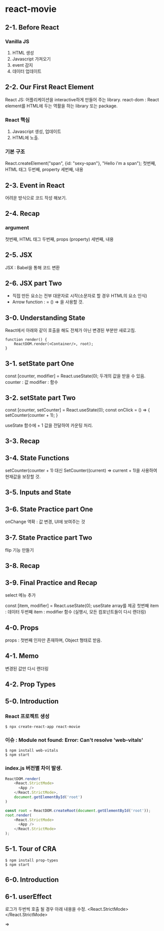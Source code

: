 # react-movie

## 2-1. Before React
### Vanilla JS
1. HTML 생성
2. Javascript 가져오기
3. event 감지
4. 데이터 업데이트

## 2-2. Our First React Element
React JS: 어플리케이션을 interactive하게 만들어 주는 library.
react-dom : React element를 HTML에 두는 역활을 하는 library 또는 package.

### React 핵심
1. Javascript 생성, 업데이트
2. HTML에 노출.

### 기본 구조
React.createElement("span", {id: "sexy-span"}, "Hello i'm a span");
첫번째, HTML 태그
두번째, property
세번째, 내용

## 2-3. Event in React
어려운 방식으로 코드 작성 해보기.

## 2-4. Recap
### argument
첫번째, HTML 태그
두번째, props (property)
세번째, 내용

## 2-5. JSX
JSX : Babel을 통해 코드 변환

## 2-6. JSX part Two
* 직접 만든 요소는 전부 대문자로 시작(소문자로 할 경우 HTML의 요소 인식)
* Arrow function : = () => 을 사용할 것.

## 3-0. Understanding State
React에서 아래와 같이 호출을 해도 전체가 아닌 변경된 부분만 새로고침.
```react
function render() {
    ReactDOM.render(<Container/>, root);
}
```

## 3-1. setState part One
const [counter, modifier] = React.useState(0);
두개의 값을 받을 수 있음.
counter : 값
modifier : 함수

## 3-2. setState part Two
const [counter, setCounter] = React.useState(0);
const onClick = () => {
setCounter(counter + 1);
}

useState 함수에 + 1 값을 전달하여 카운팅 처리.

## 3-3. Recap

## 3-4. State Functions
setCounter(counter + 1) 대신 SetCounter((current) => current +  1)을 사용하여 현재값을 보장할 것.

## 3-5. Inputs and State

## 3-6. State Practice part One
onChange 역확 : 값 변경, UI에 보여주는 것

## 3-7. State Practice part Two
flip 기능 만들기

## 3-8. Recap

## 3-9. Final Practice and Recap
select 메뉴 추가

const [item, modifier] = React.useState(0);
useState array를 제공
첫번째 item : 데이터
두번째 item : modifier 함수 (실행시, 모든 컴포넌트들이 다시 랜더링)

## 4-0. Props
props : 첫번째 인자만 존재하며, Object 형태로 받음.

## 4-1. Memo
변경된 값만 다시 랜더링

## 4-2. Prop Types

## 5-0. Introduction
### React 프로젝트 생성
```
$ npx create-react-app react-movie
```

### 이슈 : Module not found: Error: Can't resolve 'web-vitals'
```
$ npm install web-vitals
$ npm start
```

### index.js 버전별 차이 발생.
```js
ReactDOM.render(
    <React.StrictMode>
      <App />
    </React.StrictMode>,
    document.getElementById('root')
)

const root = ReactDOM.createRoot(document.getElementById('root'));
root.render(
    <React.StrictMode>
      <App />
    </React.StrictMode>
);
```

## 5-1. Tour of CRA
```
$ npm install prop-types
$ npm start
```

## 6-0. Introduction

## 6-1. userEffect
로그가 두번씩 호출 될 경우 아래 내용을 수정.
<React.StrictMode>
<App />
</React.StrictMode>

=>

<App />